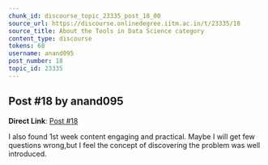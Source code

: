 ```yaml
---
chunk_id: discourse_topic_23335_post_18_00
source_url: https://discourse.onlinedegree.iitm.ac.in/t/23335/18
source_title: About the Tools in Data Science category
content_type: discourse
tokens: 68
username: anand095
post_number: 18
topic_id: 23335
---
```


## Post #18 by anand095

**Direct Link**: [Post #18](https://discourse.onlinedegree.iitm.ac.in/t/23335/18)

I also found 1st week content engaging and practical. Maybe I will get few questions wrong,but I feel the concept of discovering the problem was well introduced.
